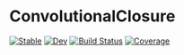 # ConvolutionalClosure

[![Stable](https://img.shields.io/badge/docs-stable-blue.svg)](https://agdestein.github.io/ConvolutionalClosure.jl/stable/)
[![Dev](https://img.shields.io/badge/docs-dev-blue.svg)](https://agdestein.github.io/ConvolutionalClosure.jl/dev/)
[![Build Status](https://github.com/agdestein/ConvolutionalClosure.jl/actions/workflows/CI.yml/badge.svg?branch=main)](https://github.com/agdestein/ConvolutionalClosure.jl/actions/workflows/CI.yml?query=branch%3Amain)
[![Coverage](https://codecov.io/gh/agdestein/ConvolutionalClosure.jl/branch/main/graph/badge.svg)](https://codecov.io/gh/agdestein/ConvolutionalClosure.jl)
